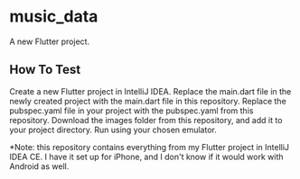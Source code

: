 # music_data

A new Flutter project.

## How To Test

Create a new Flutter project in IntelliJ IDEA.
Replace the main.dart file in the newly created project with the main.dart file in this repository.
Replace the pubspec.yaml file in your project with the pubspec.yaml from this repository.
Download the images folder from this repository, and add it to your project directory.
Run using your chosen emulator.

*Note: this repository contains everything from my Flutter project in IntelliJ IDEA CE. I have it set up for iPhone, and I don't know if it would work with Android as well.
